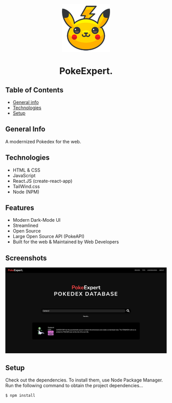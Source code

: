 <p align="center">
  <img width="150" height="150" src="./src/components/imgs/pikachuTwo.png">
</p>

<h1 align="center">PokeExpert.</h1>

## Table of Contents

- [General info](#general-info)
- [Technologies](#technologies)
- [Setup](#setup)

## General Info

A modernized Pokedex for the web.

## Technologies

- HTML & CSS
- JavaScript
- React.JS (create-react-app)
- TailWind.css
- Node (NPM)

## Features

- Modern Dark-Mode UI
- Streamlined
- Open Source
- Large Open Source API (PokeAPI)
- Built for the web & Maintained by Web Developers

## Screenshots

![Site-Search-Capture](./src/components/imgs/site-search-capture.png)

## Setup

Check out the dependencies. To install them, use Node Package Manager. Run the following command to obtain the project dependencies...

```
$ npm install
```

